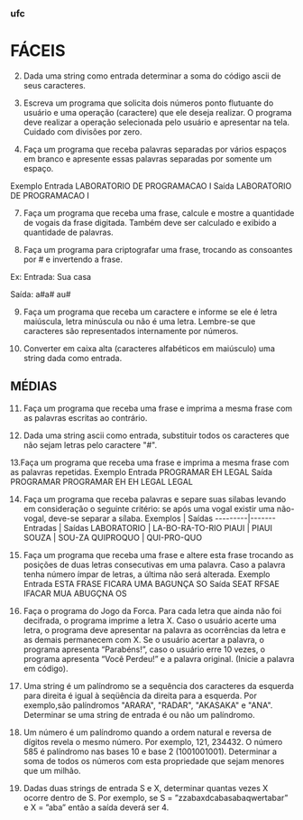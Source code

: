 ### ufc
# FÁCEIS

2. Dada uma string como entrada determinar a soma do código ascii de seus caracteres.

3. Escreva um programa que solicita dois números ponto flutuante do usuário e uma operação (caractere) que ele deseja realizar. O programa deve realizar a operação selecionada pelo usuário e apresentar na tela. Cuidado com divisões por zero.

6. Faça um programa que receba palavras separadas por vários espaços em branco e apresente essas palavras separadas por somente um espaço.

Exemplo
Entrada
LABORATORIO     DE       PROGRAMACAO      I
Saída
LABORATORIO DE PROGRAMACAO I

7. Faça um programa que receba uma frase, calcule e mostre a quantidade de vogais da frase digitada. Também deve ser calculado e exibido a quantidade de palavras.

8. Faça um programa para criptografar uma frase, trocando as consoantes por # e invertendo a frase.

Ex: Entrada: Sua casa

Saída: a#a# au#

9. Faça um programa que receba um caractere e informe se ele é letra maiúscula, letra minúscula ou não é uma letra. Lembre-se que caracteres são representados internamente por números.

10. Converter em caixa alta (caracteres alfabéticos em maiúsculo) uma string dada como entrada.

## MÉDIAS

11. Faça um programa que receba uma frase e imprima a mesma frase com as palavras escritas ao contrário.

12. Dada uma string ascii como entrada, substituir todos os caracteres que não sejam letras pelo caractere "#".

13.Faça um programa que receba uma frase e imprima a mesma frase com as palavras repetidas.
Exemplo
Entrada
PROGRAMAR EH LEGAL
Saída
PROGRAMAR PROGRAMAR EH EH LEGAL LEGAL

14. Faça um programa que receba palavras e separe suas silabas levando em consideração o seguinte critério: se após uma vogal existir uma não-vogal, deve-se separar a sílaba.
Exemplos | Saídas
---------|-------
Entradas   | Saídas
LABORATORIO | LA-BO-RA-TO-RIO
PIAUI | PIAUI
SOUZA | SOU-ZA
QUIPROQUO | QUI-PRO-QUO

15. Faça um programa que receba uma frase e altere esta frase trocando as posições de duas letras consecutivas em uma palavra. Caso a palavra tenha número ímpar de letras, a última não será alterada.
Exemplo
Entrada
ESTA FRASE FICARA UMA BAGUNÇA SO
Saída
SEAT RFSAE IFACAR MUA ABUGÇNA OS

17. Faça o programa do Jogo da Forca. Para cada letra que ainda não foi decifrada, o programa imprime a letra X. Caso o usuário acerte uma letra, o programa deve apresentar na palavra as ocorrências da letra e as demais permanecem com X. Se o usuário acertar a palavra, o programa apresenta “Parabéns!”, caso o usuário erre 10 vezes, o programa apresenta “Você Perdeu!” e a palavra original. (Inicie a palavra em código).

18. Uma string é um palíndromo se a sequência dos caracteres da esquerda para direita é igual à seqüência da direita para a esquerda. Por exemplo,são palíndromos "ARARA", "RADAR", "AKASAKA" e "ANA". Determinar se uma string de entrada é ou não um palíndromo.

20. Um número é um palíndromo quando a ordem natural e reversa de dígitos revela o mesmo número. Por exemplo, 121, 234432. O número 585 é palíndromo nas bases 10 e base 2 (1001001001). Determinar a soma de todos os números com esta propriedade que sejam menores que um milhão.

21. Dadas duas strings de entrada S e X, determinar quantas vezes X ocorre dentro de S. Por exemplo, se S = ”zzabaxdcabasabaqwertabar” e X = ”aba” então a saída deverá ser 4.
